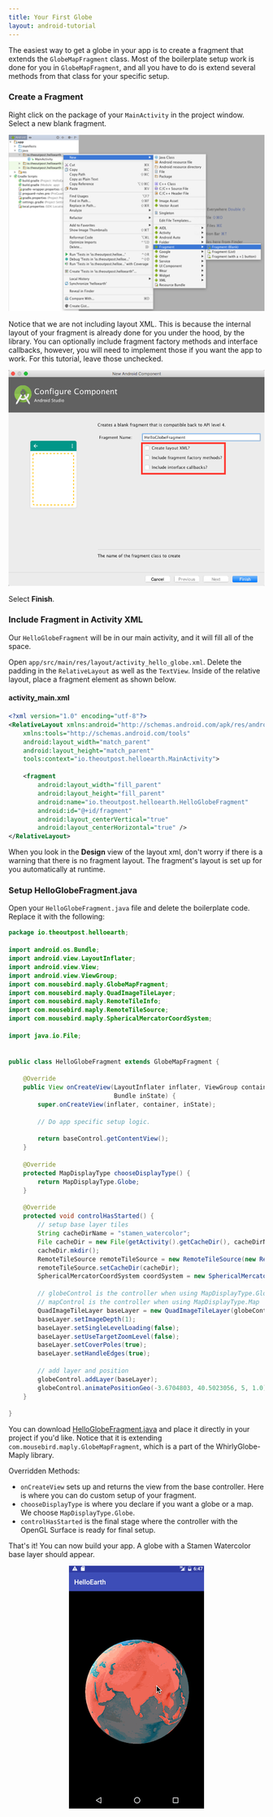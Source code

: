 ```yaml
---
title: Your First Globe
layout: android-tutorial
---
```


The easiest way to get a globe in your app is to create a fragment that extends the `GlobeMapFragment` class. Most of the boilerplate setup work is done for you in `GlobeMapFragment`, and all you have to do is extend several methods from that class for your specific setup.

### Create a Fragment

Right click on the package of your `MainActivity` in the project window. Select a new blank fragment.

![New Blank Fragment](resources/new-blank-fragment.png)

Notice that we are not including layout XML. This is because the internal layout of your fragment is already done for you under the hood, by the library. You can optionally include fragment factory methods and interface callbacks, however, you will need to implement those if you want the app to work. For this tutorial, leave those unchecked.

![Hello Globe Fragment](resources/hello-globe-fragment.png)

Select __Finish__.

### Include Fragment in Activity XML

Our `HelloGlobeFragment` will be in our main activity, and it will fill all of the space. 

Open `app/src/main/res/layout/activity_hello_globe.xml`. Delete the padding in the `RelativeLayout` as well as the `TextView`. Inside of the relative layout, place a fragment element as shown below.

#### activity_main.xml

```xml
<?xml version="1.0" encoding="utf-8"?>
<RelativeLayout xmlns:android="http://schemas.android.com/apk/res/android"
    xmlns:tools="http://schemas.android.com/tools"
    android:layout_width="match_parent"
    android:layout_height="match_parent"
    tools:context="io.theoutpost.helloearth.MainActivity">

    <fragment
        android:layout_width="fill_parent"
        android:layout_height="fill_parent"
        android:name="io.theoutpost.helloearth.HelloGlobeFragment"
        android:id="@+id/fragment"
        android:layout_centerVertical="true"
        android:layout_centerHorizontal="true" />
</RelativeLayout>
```

When you look in the __Design__ view of the layout xml, don't worry if there is a warning that there is no fragment layout. The fragment's layout is set up for you automatically at runtime.

### Setup HelloGlobeFragment.java

Open your `HelloGlobeFragment.java` file and delete the boilerplate code. Replace it with the following:

```java
package io.theoutpost.helloearth;

import android.os.Bundle;
import android.view.LayoutInflater;
import android.view.View;
import android.view.ViewGroup;
import com.mousebird.maply.GlobeMapFragment;
import com.mousebird.maply.QuadImageTileLayer;
import com.mousebird.maply.RemoteTileInfo;
import com.mousebird.maply.RemoteTileSource;
import com.mousebird.maply.SphericalMercatorCoordSystem;

import java.io.File;


public class HelloGlobeFragment extends GlobeMapFragment {

    @Override
    public View onCreateView(LayoutInflater inflater, ViewGroup container,
                             Bundle inState) {
        super.onCreateView(inflater, container, inState);

        // Do app specific setup logic.

        return baseControl.getContentView();
    }

    @Override
    protected MapDisplayType chooseDisplayType() {
        return MapDisplayType.Globe;
    }

    @Override
    protected void controlHasStarted() {
        // setup base layer tiles
        String cacheDirName = "stamen_watercolor";
        File cacheDir = new File(getActivity().getCacheDir(), cacheDirName);
        cacheDir.mkdir();
        RemoteTileSource remoteTileSource = new RemoteTileSource(new RemoteTileInfo("http://tile.stamen.com/watercolor/", "png", 0, 18));
        remoteTileSource.setCacheDir(cacheDir);
        SphericalMercatorCoordSystem coordSystem = new SphericalMercatorCoordSystem();

        // globeControl is the controller when using MapDisplayType.Globe
        // mapControl is the controller when using MapDisplayType.Map
        QuadImageTileLayer baseLayer = new QuadImageTileLayer(globeControl, coordSystem, remoteTileSource);
        baseLayer.setImageDepth(1);
        baseLayer.setSingleLevelLoading(false);
        baseLayer.setUseTargetZoomLevel(false);
        baseLayer.setCoverPoles(true);
        baseLayer.setHandleEdges(true);

        // add layer and position
        globeControl.addLayer(baseLayer);
        globeControl.animatePositionGeo(-3.6704803, 40.5023056, 5, 1.0);
    }

}
```

You can download [HelloGlobeFragment.java](resources/HelloGlobeFragment.java) and place it directly in your project if you'd like. Notice that it is extending `com.mousebird.maply.GlobeMapFragment`, which is a part of the WhirlyGlobe-Maply library. 

Overridden Methods:

* `onCreateView` sets up and returns the view from the base controller. Here is where you can do custom setup of your fragment.
* `chooseDisplayType` is where you declare if you want a globe or a map. We choose `MapDisplayType.Globe`.
* `controlHasStarted` is the final stage where the controller with the OpenGL Surface is ready for final setup.

That's it! You can now build your app. A globe with a Stamen Watercolor base layer should appear.

<img src="resources/stamen-whirly-globe.gif" alt="Hello Globe" style="max-width:400px; display: block; margin: auto;" />
